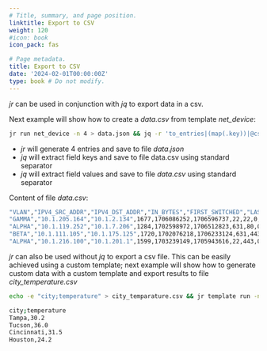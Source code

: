 ```yaml
---
# Title, summary, and page position.
linktitle: Export to CSV
weight: 120
#icon: book
icon_pack: fas

# Page metadata.
title: Export to CSV
date: '2024-02-01T00:00:00Z'
type: book # Do not modify.
---
```


_jr_ can be used in conjunction with _jq_ to export data in a csv.

Next example will show how to create a _data.csv_ from template _net_device_:


```bash
jr run net_device -n 4 > data.json && jq -r 'to_entries|(map(.key))|@csv' data.json | head -1 > data.csv | jq -r 'to_entries|(map(.value))|@csv' data.json >> data.csv && rm data.json
```

 - _jr_ will generate 4 entries and save to file _data.json_
 - _jq_ will extract field keys and save to file data.csv using standard separator
 - _jq_ will extract field values and save to file _data.csv_ using standard separator


Content of file _data.csv_:

```bash
"VLAN","IPV4_SRC_ADDR","IPV4_DST_ADDR","IN_BYTES","FIRST_SWITCHED","LAST_SWITCHED","L4_SRC_PORT","L4_DST_PORT","TCP_FLAGS","PROTOCOL","SRC_TOS","SRC_AS","DST_AS","L7_PROTO","L7_PROTO_NAME","L7_PROTO_CATEGORY"
"GAMMA","10.1.205.164","10.1.2.134",1677,1706086252,1706596737,22,22,0,4,136,4,0,443,"FTP","Transport"
"ALPHA","10.1.119.252","10.1.7.206",1284,1702598972,1706512823,631,80,0,3,253,2,1,443,"UDP","Application"
"BETA","10.1.111.105","10.1.175.125",1720,1702076218,1706233124,631,443,0,2,155,4,1,443,"UDP","Session"
"ALPHA","10.1.216.100","10.1.201.1",1599,1703239149,1705943616,22,443,0,3,234,3,1,81,"TCP","Transport
```

_jr_ can also be used without _jq_ to export a csv file. This can be easily achieved using a custom template; next example will show how to generate custom data with a custom template and export results to file _city_temperature.csv_

```bash
echo -e "city;temperature" > city_temparature.csv && jr template run -n 4 --embedded '{{city}},{{format_float "%.1f" (floating 40 5)}}' >> city_temparature.csv
```

```bash
city;temperature
Tampa,30.2
Tucson,36.0
Cincinnati,31.5
Houston,24.2
```
